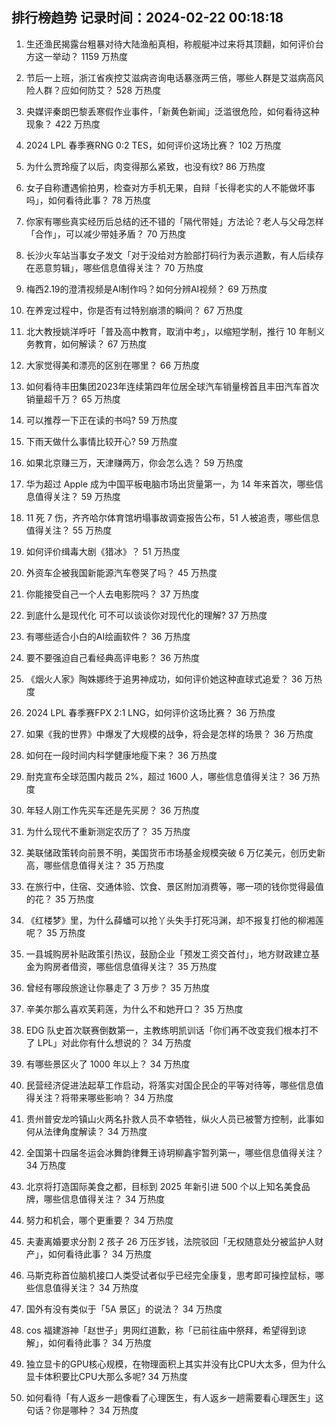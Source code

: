 
## 排行榜趋势 记录时间：2024-02-22 00:18:18
  
  1. 生还渔民揭露台粗暴对待大陆渔船真相，称舰艇冲过来将其顶翻，如何评价台方这一举动？ 1159 万热度
    
  2. 节后一上班，浙江省疾控艾滋病咨询电话暴涨两三倍，哪些人群是艾滋病高风险人群？应如何防艾？ 528 万热度
    
  3. 央媒评秦朗巴黎丢寒假作业事件，「新黄色新闻」泛滥很危险，如何看待这种现象？ 422 万热度
    
  4. 2024 LPL 春季赛RNG 0:2 TES，如何评价这场比赛？ 102 万热度
    
  5. 为什么贾玲瘦了以后，肉变得那么紧致，也没有纹? 86 万热度
    
  6. 女子自称遭遇偷拍男，检查对方手机无果，自辩「长得老实的人不能做坏事吗」，如何看待此事？ 78 万热度
    
  7. 你家有哪些真实经历后总结的还不错的「隔代带娃」方法论？老人与父母怎样「合作」，可以减少带娃矛盾？ 70 万热度
    
  8. 长沙火车站当事女子发文「对于没给对方脸部打码行为表示道歉，有人后续存在恶意剪辑」，哪些信息值得关注？ 70 万热度
    
  9. 梅西2.19的澄清视频是AI制作吗？如何分辨AI视频？ 69 万热度
    
  10. 在养宠过程中，你是否有过特别崩溃的瞬间？ 67 万热度
    
  11. 北大教授姚洋呼吁「普及高中教育，取消中考」，以缩短学制，推行 10 年制义务教育，如何解读？ 67 万热度
    
  12. 大家觉得美和漂亮的区别在哪里？ 66 万热度
    
  13. 如何看待丰田集团2023年连续第四年位居全球汽车销量榜首且丰田汽车首次销量超千万？ 65 万热度
    
  14. 可以推荐一下正在读的书吗? 59 万热度
    
  15. 下雨天做什么事情比较开心? 59 万热度
    
  16. 如果北京赚三万，天津赚两万，你会怎么选？ 59 万热度
    
  17. 华为超过 Apple 成为中国平板电脑市场出货量第一，为 14 年来首次，哪些信息值得关注？ 59 万热度
    
  18. 11 死 7 伤，齐齐哈尔体育馆坍塌事故调查报告公布，51 人被追责，哪些信息值得关注？ 55 万热度
    
  19. 如何评价缉毒大剧《猎冰》？ 51 万热度
    
  20. 外资车企被我国新能源汽车卷哭了吗？ 45 万热度
    
  21. 你能接受自己一个人去电影院吗？ 37 万热度
    
  22. 到底什么是现代化 可不可以谈谈你对现代化的理解? 37 万热度
    
  23. 有哪些适合小白的AI绘画软件？ 36 万热度
    
  24. 要不要强迫自己看经典高评电影？ 36 万热度
    
  25. 《烟火人家》陶姝娜终于追男神成功，如何评价她这种直球式追爱？ 36 万热度
    
  26. 2024 LPL 春季赛FPX 2:1 LNG，如何评价这场比赛？ 36 万热度
    
  27. 如果《我的世界》中爆发了大规模的战争，将会是怎样的场景？ 36 万热度
    
  28. 如何在一段时间内科学健康地瘦下来？ 36 万热度
    
  29. 耐克宣布全球范围内裁员 2%，超过 1600 人，哪些信息值得关注？ 36 万热度
    
  30. 年轻人刚工作先买车还是先买房？ 36 万热度
    
  31. 为什么现代不重新测定农历了？ 35 万热度
    
  32. 美联储政策转向前景不明，美国货币市场基金规模突破 6 万亿美元，创历史新高，哪些信息值得关注？ 35 万热度
    
  33. 在旅行中，住宿、交通体验、饮食、景区附加消费等，哪一项的钱你觉得最值的花？ 35 万热度
    
  34. 《红楼梦》里，为什么薛蟠可以抢丫头失手打死冯渊，却不报复打他的柳湘莲呢？ 35 万热度
    
  35. 一县城购房补贴政策引热议，鼓励企业「预发工资交首付」，地方财政建立基金为购房者借资，哪些信息值得关注？ 35 万热度
    
  36. 曾经有哪段旅途让你暴走了 3 万步？ 35 万热度
    
  37. 辛美尔那么喜欢芙莉莲，为什么不和她开口？ 35 万热度
    
  38. EDG 队史首次联赛倒数第一，主教练明凯训话「你们再不改变我们根本打不了 LPL」对此你有什么想说的？ 34 万热度
    
  39. 有哪些景区火了 1000 年以上？ 34 万热度
    
  40. 民营经济促进法起草工作启动，将落实对国企民企的平等对待等，哪些信息值得关注？将带来哪些影响？ 34 万热度
    
  41. 贵州普安龙吟镇山火两名扑救人员不幸牺牲，纵火人员已被警方控制，此事如何从法律角度解读？ 34 万热度
    
  42. 全国第十四届冬运会冰舞韵律舞王诗玥柳鑫宇暂列第一，哪些信息值得关注？ 34 万热度
    
  43. 北京将打造国际美食之都，目标到 2025 年新引进 500 个以上知名美食品牌，哪些信息值得关注？ 34 万热度
    
  44. 努力和机会，哪个更重要？ 34 万热度
    
  45. 夫妻离婚要求分割 2 孩子 26 万压岁钱，法院驳回「无权随意处分被监护人财产」，如何看待此事？ 34 万热度
    
  46. 马斯克称首位脑机接口人类受试者似乎已经完全康复，思考即可操控鼠标，哪些信息值得关注？ 34 万热度
    
  47. 国外有没有类似于「5A 景区」的说法？ 34 万热度
    
  48. cos 福建游神「赵世子」男网红道歉，称「已前往庙中祭拜，希望得到谅解」，如何看待此事？ 34 万热度
    
  49. 独立显卡的GPU核心规模，在物理面积上其实并没有比CPU大太多，但为什么显卡体积要比CPU大那么多呢? 34 万热度
    
  50. 如何看待「有人返乡一趟像看了心理医生，有人返乡一趟需要看心理医生」这句话？你是哪种？ 34 万热度
    